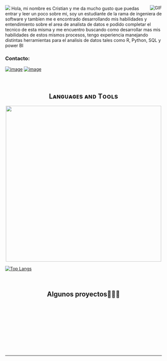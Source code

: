   </div>
<img src="https://readme-typing-svg.herokuapp.com?font=Architects+Daughter&color=22EBF7&size=25&center=false&lines=Hey!+I°m+Cristian.....;Software+Engineer+Student;Data+Science+Enthusiast..."/>
 <img align="right" alt="GIF" src="https://media.giphy.com/media/836HiJc7pgzy8iNXCn/giphy.gif" />
Hola, mi nombre es Cristian y me da mucho gusto que puedas entrar y leer un poco sobre mi, soy un estudiante de la rama de ingeniera de software 
y tambien me e encontrado desarrollando mis habilidades y entendimiento sobre el area de analista de datos e podido completar el tecnico de esta misma y me encuentro
buscando como desarrollar mas mis habilidades de estos mismos procesos, tengo experiencia manejando distintas herramientas para el analisis de datos tales como R, Python, SQL y power BI


### Contacto:
[![image](https://img.shields.io/badge/LinkedIn-0077B5?style=for-the-badge&logo=linkedin&logoColor=white)](https://www.linkedin.com/in/cristian-garro-salazar-ba266b261/)
[![image](https://img.shields.io/badge/Gmail-D14836?style=for-the-badge&logo=gmail&logoColor=white)](mailto:produtor.cristiansalazarcr3@gmail.com)
<br />
<br />
<br />


<!--Languages and Tools Section-->       
<h2 align="center">Lᴀɴɢᴜᴀɢᴇs ᴀɴᴅ Tᴏᴏʟs</h2> 
<p align="center">
<img width="500px"  src="https://skillicons.dev/icons?i=cs,py,sklearn,mysql,visualstudio,anaconda,js,html,css&perline=10"  />
</p>

 [![Top Langs](https://github-readme-stats.vercel.app/api/top-langs/?username=SumanthBajjuri07&theme=great-gatsby&layout=compact&card_width=445)](https://github.com/anuraghazra/github-readme-stats)
 <div align="center">
<br />
  <h2 >Algunos proyectos👨🏻‍💻</h2>


  
</tr>
</table>
  </div>
<br>
<br><br>
<br>
<br><br><br>
<br><br>
 
</p>


-----

